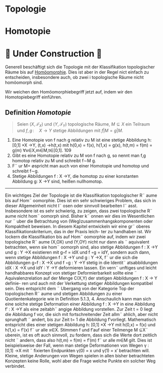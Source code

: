 # Topologie
# Homotopie

# 🚧 Under Construction 🚧

Generell beschäftigt sich die Topologie mit der Klassifikation topologischer Räume bis auf [Homöomorphie](./../index.html). Dies ist aber in der Regel nict einfach zu entscheiden, insbesondere auch, ob zwei
i topologische Räume nicht homöomorph sind.

Wir weichen den Homöomorphiebegriff jetzt auf, indem wir den Homotopiebegriff einführen.

## Definition *Homotopie*

> Seien $(X,\mathcal{T}_X)$ und $(Y,\mathcal{T}_Y)$ topologische Räume, $M \subseteq X$ ein Teilraum und $f, g \, : \quad X \rightarrow Y$ stetige Abbildungen mit $f|M = g|M$.
1. Eine Homotopie von f nach g relativ zu M ist eine stetige Abbildung
h: [0,1] ×X →Y, (t,x) →h(t,x)
mit h(0,x) = f(x), h(1,x) = g(x), h(t,m) = f(m) = g(m) ∀x∈X,m∈M,t∈[0,1].
109
2. Gibt es eine Homotopie relativ zu M von f nach g, so nennt man f,g homotop relativ
zu M und schreibt f∼M g.
3. F¨
ur M= ∅spricht man auch von einer Homotopie und homotop und schreibt f∼g.
4. Stetige Abbildungen f : X →Y, die homotop zu einer konstanten Abbildung g: X →Y
sind, heißen nullhomotop.


---

Ein wichtiges Ziel der Topologie ist die Klassifikation topologischer R¨ aume bis auf
Hom¨ oomorphie. Dies ist ein sehr schwieriges Problem, das sich in dieser Allgemeinheit nicht
l¨ osen oder sinnvoll bearbeiten l¨ asst. Insbesondere ist es sehr schwierig, zu zeigen, dass zwei
topologische R¨ aume nicht hom¨ oomorph sind. Bisher k¨ onnen wir dies im Wesentlichen nur ¨ uber
die Betrachtung von (Weg)zusammenhangskomponenten oder Kompaktheit beweisen.
In diesem Kapitel entwickeln wir eine gr¨ oberes Klassifikationskriterium, das in der Praxis leich-
ter zu handhaben ist. Wir lockern die Klassifikation bis auf Hom¨ oomorphie auf, indem wir
zwei topologische R¨ aume (X,OX) und (Y,OY) nicht nur dann als ¨ aquivalent betrachten, wenn
sie hom¨ oomorph sind, also stetige Abbildungen f : X →Y und g : Y →X existieren mit
g◦f = idX und f ◦g = idY, sondern auch dann, wenn stetige Abbildungen f : X →Y und
g : Y →X, f¨ ur die sich die Abbildungen g◦f : X →X und f ◦g : Y →Y stetig in die
Identit¨ atsabbildungen idX : X →X und idY : Y →Y deformieren lassen.
Ein vern¨ unftiges und leicht handhabbares Konzept von stetiger Deformierbarkeit sollte eine
¨
Aquivalenzrelation auf der Menge C(X,Y) der stetigen Abbildungen f : X → Y definie-
ren und auch mit der Verkettung stetiger Abbildungen kompatibel sein. Dies entspricht dem
¨
Ubergang von der Kategorie Top der topologischen R¨ aume und stetigen Abbildungen zu einer
Quotientenkategorie wie in Definition 5.1.3, 4.
Anschaulich kann man sich eine solche stetige Deformation einer Abbildung f : X →Y in eine
Abbildung f′ : X →Y als eine zeitabh¨ angige Abbildung vorstellen. Zur Zeit t = 0 liegt die
Abbildung f vor, die sich mit fortschreitender Zeit allm¨ ahlich, aber nicht sprunghaft ¨ andert, bis
zur Zeit t= 1 die Abbildung f′vorliegt. Mathematisch entspricht dies einer stetigen Abbildung
h: [0,1] ×X →Y mit h(0,x) = f(x) und h(1,x) = f′(x) f¨ ur alle x∈X.
Stimmen f und f′auf einer Teilmenge M ⊆X¨ uberein, ist es oft auch sinnvoll, zu fordern, dass
sich die Werte dort zeitlich nicht ¨ andern, dass also h(t,m) = f(m) = f′(m) f¨ ur alle m∈M gilt.
Dies ist beispielsweise der Fall, wenn man stetige Deformationen von Wegen γ : [0,1] →X mit
¨
fixierten Endpunkten γ(0) = x und γ(1) = x′ betrachten will. Kleine, stetige
Anderungen von
Wegen spielen in allen bisher betrachteten Konzepten keine Rolle, wohl aber die Frage welche
Punkte ein solcher Weg verbindet.